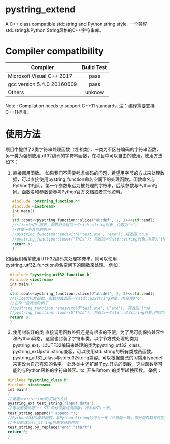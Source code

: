 # pystring_extend
 A C++ class compatible std::string and Python string style.
 一个兼容std::string和Python String风格的C++字符串库。
 
# Compiler compatibility
| Compiler                    | Build Test    |
| --------------------------- |:-------------:|
| Microsoft Visual C++ 2017   | pass          |
| gcc version 5.4.0 20160609  | pass          |
| Others                      | unknow        |
 Note : Compilation needs to support C++11 standards.
 注：编译需要支持C++11标准。

# 使用方法
 项目中提供了2类字符串处理函数（或者类），一类为不区分编码的字符串函数，另一类为强制使用utf32编码的字符串函数，在项目中可以自由的使用。使用方法如下：
 1. 直接调用函数。
 如果我们不需要考虑编码的问题，希望用字节的方式来处理数据，可以直接使用pystring_function命名空间下的处理函数。函数命名与Python中相同，第一个参数永远为被处理的字符串，后续参数与Python相同。函数名和参数请参考Python官方文档或者其他资料。
 
 ```cpp
    #include "pystring_function.h"
    #include <iostream>
    int main()
    {
    std::cout<<pystring_function::slice("abcdef", 2, 3)<<std::endl;
    //slice为切片函数，函数将会返回一个std::string对象，内容为"c"。
    //在举一些其他的例子
    //pystring_function::endswith("test.exe", "exe"); 将返回 true
    //pystring_function::lower("ThIs"); 将返回一个std::string对象,内容为"this"
    return 0;
    }
 ```
 如给我们希望使用UTF32编码来处理字符串，则可以使用pystring_utf32_function命名空间下的函数来处理。
 例如：
  ```cpp
    #include "pystring_utf32_function.h"
    #include <iostream>
    int main()
    {
    std::cout<<pystring_function::slice(U"abcdef", 2, 3)<<std::endl;
    //slice为切片函数，函数将会返回一个std::u32string对象，内容为U"c"。
    //在举一些其他的例子
    //pystring_function::endswith(U"test.exe", U"exe"); 将返回 true
    //pystring_function::lower(U"ThIs"); 将返回一个std::u32string对象,内容为U"this"
    return 0;
    }
 ```
 2. 使用封装好的类
 直接调用函数终归还是有很多的不便，为了尽可能保持兼容性和Python风格，这里也封装了字符串类。以字节方式处理的类为pystring_ext，以UTF32编码来处理的类为pystring_utf32_class。pystring_ext与std::string兼容，可以使用std::string的所有类成员函数。pystring_utf32_class与std::u32string兼容。可以根据自己的习惯用typedef来更改为自己喜欢的名字。
 此外类中还扩展了py_开头的函数，这些函数尽可能的与Python风格的字符串兼容。to_开头和from_的类型转换函数。
 举例：
   ```cpp
    #include "pystring_class.h"
    #include <iostream>
    int main()
    {
    //兼容std::string的初始化方法
    pystring_ext test_string("input data");
    //可以直接使用C++ STL的标准类成员函数，行为与STL一致。
    test_string.append(" append ");
    //Python风格的成员函数，与Python String的行为一致（尽可能一致，部分函数略有区别）会返回一个新的pystring_ext对象
    //不会修改test_string对象本身的内容
    test_string.py_replace("end","start")
    return 0;
    }
 ```

 
